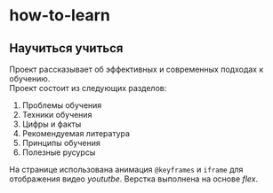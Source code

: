 # how-to-learn
## Научиться учиться
Проект рассказывает об эффективных и современных подходах к обучению.  
Проект состоит из следующих разделов:  
1. Проблемы обучения  
2. Техники обучения  
3. Цифры и факты  
4. Рекомендуемая литература  
5. Принципы обучения  
6. Полезные русурсы  

На странице использована анимация ```@keyframes``` и ```iframe``` для отображения видео *yoututbe*. Верстка выполнена на основе *flex*.
